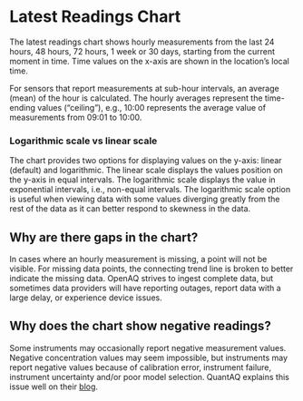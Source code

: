 
# Latest Readings Chart

The latest readings chart shows hourly measurements from the last 24 hours, 48 hours, 72 hours, 1 week or 30 days, starting from the current moment in time. Time values on the x-axis are shown in the location’s local time.

For sensors that report measurements at sub-hour intervals, an average (mean) of the hour is calculated. The hourly averages represent the time-ending values (“ceiling”), e.g., 10:00 represents the average value of measurements from 09:01 to 10:00.

### Logarithmic scale vs linear scale

The chart provides two options for displaying values on the y-axis: linear (default) and logarithmic. The linear scale displays the values position on the y-axis in equal intervals. The logarithmic scale displays the value in exponential intervals, i.e., non-equal intervals. The logarithmic scale option is useful when viewing data with some values diverging greatly from the rest of the data as it can better respond to skewness in the data.

## Why are there gaps in the chart?

In cases where an hourly measurement is missing, a point will not be visible. For missing data points, the connecting trend line is broken to better indicate the missing data. OpenAQ strives to ingest complete data, but sometimes data providers will have reporting outages, report data with a large delay, or experience device issues.

## Why does the chart show negative readings?

Some instruments may occasionally report negative measurement values. Negative concentration values may seem impossible, but instruments may report negative values because of  calibration error, instrument failure, instrument uncertainty and/or poor model selection. QuantAQ explains this issue well on their [blog](https://blog.quant-aq.com/why-is-my-air-quality-monitor-reporting-negative-values-and-what-can-i-do-about-it/).

